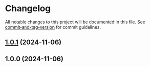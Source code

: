 # Changelog

All notable changes to this project will be documented in this file. See [commit-and-tag-version](https://github.com/absolute-version/commit-and-tag-version) for commit guidelines.

## [1.0.1](https://github.com/FiftyfiveTech/strapi-plugin-cache-purge/compare/v1.0.0...v1.0.1) (2024-11-06)

## 1.0.0 (2024-11-06)
